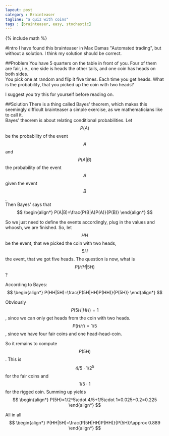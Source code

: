 ```yaml
---
layout: post
category : Brainteaser
tagline: "a quiz with coins"
tags : [brainteaser, easy, stochastic]
---
```

{% include math %}

#Intro
I have found this brainteaser in Max Damas "Automated trading", but
without a solution. I think my solution should be correct.

##Problem
You have 5 quarters on the table in front of you. Four of them are
fair, i.e., one side is heads the other tails, and one coin has heads
on both sides.  
You pick one at random and flip it five times. Each time you get
heads.
What is the probability, that you picked up the coin with two heads?

I suggest you try this for yourself before reading on.

##Solution
There is a thing called Bayes' theorem, which makes this seemingly
difficult brainteaser a simple exercise, as we mathematicians like to
call it.  
Bayes' theorem is about relating conditional probabilities. Let
$$P(A)$$ be the probability of the event $$A$$ and $$P(A|B)$$ the
probability of the event $$A$$ given the event $$B$$.  
Then Bayes' says that
$$
\begin{align*}
P(A|B)=\frac{P(B|A)P(A)}{P(B)}
\end{align*}
$$

So we just need to define the events accordingly, plug in the values
and whoosh, we are finished.
So, let $$HH$$ be the event, that we picked the coin with two heads,
$$5H$$ the event, that we got five heads.
The question is now, what is $$P(HH|5H)$$?

According to Bayes:
$$
\begin{align*}
P(HH|5H)=\frac{P(5H|HH)P(HH)}{P(5H)}
\end{align*}
$$

Obviously $$P(5H|HH)=1$$, since we can only get heads from the coin
with two heads.
$$P(HH)=1/5$$, since we have four fair coins and one head-head-coin.

So it remains to compute $$P(5H)$$. This is $$4/5\cdot1/2^5$$ for
the fair coins and $$1/5\cdot 1$$ for the rigged coin. Summing up
yields
$$
\begin{align*}
P(5H)=1/2^5\cdot 4/5+1/5\cdot 1=0.025+0.2=0.225
\end{align*}
$$

All in all
$$
\begin{align*}
P(HH|5H)=\frac{P(5H|HH)P(HH)}{P(5H)}\approx 0.889
\end{align*}
$$

